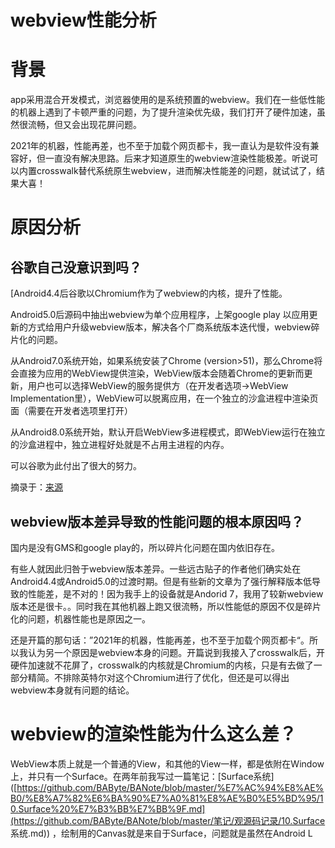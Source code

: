 # webview性能分析

# 背景

app采用混合开发模式，浏览器使用的是系统预置的webview。我们在一些低性能的机器上遇到了卡顿严重的问题，为了提升渲染优先级，我们打开了硬件加速，虽然很流畅，但又会出现花屏问题。

2021年的机器，性能再差，也不至于加载个网页都卡，我一直认为是软件没有兼容好，但一直没有解决思路。后来才知道原生的webview渲染性能极差。听说可以内置crosswalk替代系统原生webview，进而解决性能差的问题，就试试了，结果大喜！

# 原因分析

## 谷歌自己没意识到吗？

[Android4.4后谷歌以Chromium作为了webview的内核，提升了性能。

Android5.0后源码中抽出webview为单个应用程序，上架google play 以应用更新的方式给用户升级webview版本，解决各个厂商系统版本迭代慢，webview碎片化的问题。

从Android7.0系统开始，如果系统安装了Chrome (version>51)，那么Chrome将会直接为应用的WebView提供渲染，WebView版本会随着Chrome的更新而更新，用户也可以选择WebView的服务提供方（在开发者选项->WebView Implementation里），WebView可以脱离应用，在一个独立的沙盒进程中渲染页面（需要在开发者选项里打开）

从Android8.0系统开始，默认开启WebView多进程模式，即WebView运行在独立的沙盒进程中，独立进程好处就是不占用主进程的内存。 

可以谷歌为此付出了很大的努力。

摘录于：[来源](https://juejin.cn/post/6844903567497789453)



## webview版本差异导致的性能问题的根本原因吗？

国内是没有GMS和google play的，所以碎片化问题在国内依旧存在。

​		有些人就因此归咎于webview版本差异。一些远古贴子的作者他们确实处在Android4.4或Android5.0的过渡时期。但是有些新的文章为了强行解释版本低导致的性能差，是不对的！因为我手上的设备就是Andorid 7，我用了较新webview版本还是很卡。。同时我在其他机器上跑又很流畅，所以性能低的原因不仅是碎片化的问题，机器性能也是原因之一。

​		还是开篇的那句话：”2021年的机器，性能再差，也不至于加载个网页都卡“。所以我认为另一个原因是webview本身的问题。开篇说到我接入了crosswalk后，开硬件加速就不花屏了，crosswalk的内核就是Chromium的内核，只是有去做了一部分精简。不排除英特尔对这个Chromium进行了优化，但还是可以得出webview本身就有问题的结论。

# webview的渲染性能为什么这么差？

WebView本质上就是一个普通的View，和其他的View一样，都是依附在Window上，并只有一个Surface。在两年前我写过一篇笔记：[Surface系统]([https://github.com/BAByte/BANote/blob/master/%E7%AC%94%E8%AE%B0/%E8%A7%82%E6%BA%90%E7%A0%81%E8%AE%B0%E5%BD%95/10.Surface%20%E7%B3%BB%E7%BB%9F.md](https://github.com/BAByte/BANote/blob/master/笔记/观源码记录/10.Surface 系统.md)) ，绘制用的Canvas就是来自于Surface，问题就是虽然在Android L 